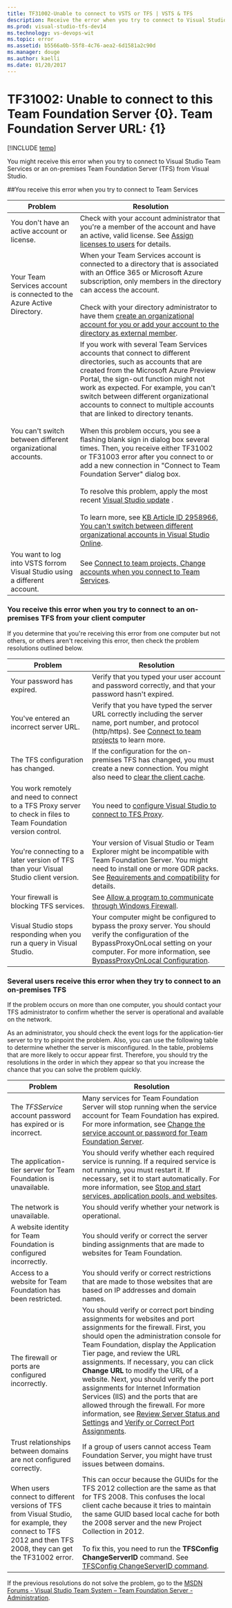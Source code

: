 ```yaml
---
title: TF31002-Unable to connect to VSTS or TFS | VSTS & TFS
description: Receive the error when you try to connect to Visual Studio Team Services to Team services or an on-premises Team Foundation Server.
ms.prod: visual-studio-tfs-dev14
ms.technology: vs-devops-wit
ms.topic: error
ms.assetid: b5566a0b-55f8-4c76-aea2-6d1581a2c90d
ms.manager: douge
ms.author: kaelli
ms.date: 01/20/2017
---
```

# TF31002: Unable to connect to this Team Foundation Server {0}. Team Foundation Server URL: {1}

[!INCLUDE [temp](../../_shared/dev15-version-header.md)]

You might receive this error when you try to connect to Visual Studio Team Services or an on-premises Team Foundation Server (TFS) from Visual Studio.  
  
##You receive this error when you try to connect to Team Services   
  
|Problem|Resolution|  
|-------------|----------------|  
|You don't have an active account or license.|Check with your account administrator that you're a member of the account and have an active, valid license. See [Assign licenses to users](../../../accounts/add-account-users-assign-access-levels.md) for details.| 
|Your Team Services account is connected to the Azure Active Directory.|When your Team Services account is connected to a directory that is associated with an Office 365 or Microsoft Azure subscription, only members in the directory can access the account.<br /><br /> Check with your directory administrator to have them [create an organizational account for you or add your account to the directory as external member](https://docs.microsoft.com/azure/active-directory/active-directory-create-users).|  
|You can't switch between different organizational accounts.|If you work with several Team Services accounts that connect to different directories, such as accounts that are created from the Microsoft Azure Preview Portal, the sign-out function might not work as expected. For example, you can't switch between different organizational accounts to connect to multiple accounts that are linked to directory tenants.<br /><br /> When this problem occurs, you see a flashing blank sign in dialog box several times. Then, you receive either TF31002 or TF31003 error after you connect to or add a new connection in "Connect to Team Foundation Server" dialog box.<br /><br /> To resolve this problem, apply the most recent [Visual Studio update](http://www.visualstudio.com/downloads) .<br /><br /> To learn more, see [KB Article ID 2958966, You can't switch between different organizational accounts in Visual Studio Online](https://support.microsoft.com/en-us/help/2958966/you-can-t-switch-between-different-organizational-accounts-in-visual-studio-online).|  
|You want to log into VSTS forrom Visual Studio using a different account.|See [Connect to team projects, Change accounts when you connect to Team Services](../../../connect/connect-team-projects.md).|  
  
### You receive this error when you try to connect to an on-premises TFS from your client computer  
  
 If you determine that you're receiving this error from one computer but not others, or others aren't receiving this error, then check the problem resolutions outlined below.  
  
|Problem|Resolution|  
|-------------|----------------|  
|Your password has expired.|Verify that you typed your user account and password correctly, and that your password hasn't expired.|  
|You've entered an incorrect server URL.|Verify that you have typed the server URL correctly including the server name, port number, and protocol (http/https). See [Connect to team projects](../../../connect/connect-team-projects.md) to learn more.|  
|The TFS configuration has changed.|If the configuration for the on-premises TFS has changed, you must create a new connection. You might also need to [clear the client cache](../../../connect/connect-team-projects.md).|  
|You work remotely and need to connect to a TFS Proxy server to check in files to Team Foundation version control.|You need to [configure Visual Studio to connect to TFS Proxy](../../../connect/connect-team-projects.md).|  
|You're connecting to a later version of TFS than your Visual Studio client version.|Your version of Visual Studio or Team Explorer might be incompatible with Team Foundation Server. You might need to install one or more GDR packs. See [Requirements and compatibility](../../../accounts/requirements.md) for details.|  
|Your firewall is blocking TFS services.|See [Allow a program to communicate through Windows Firewall](https://technet.microsoft.com/en-us/library/cc766312.aspx).|  
|Visual Studio stops responding when you run a query in Visual Studio.|Your computer might be configured to bypass the proxy server. You should verify the configuration of the BypassProxyOnLocal setting on your computer. For more information, see [BypassProxyOnLocal Configuration](https://msdn.microsoft.com/library/ee248646.aspx).|  
  
### Several users receive this error when they try to connect to an on-premises TFS 
  
 If the problem occurs on more than one computer, you should contact your TFS administrator to confirm whether the server is operational and available on the network.  
  
 As an administrator, you should check the event logs for the application-tier server to try to pinpoint the problem. Also, you can use the following table to determine whether the server is misconfigured. In the table, problems that are more likely to occur appear first. Therefore, you should try the resolutions in the order in which they appear so that you increase the chance that you can solve the problem quickly.  
  
|Problem|Resolution|  
|-------------|----------------|  
|The *TFSService* account password has expired or is incorrect.|Many services for Team Foundation Server will stop running when the service account for Team Foundation has expired. For more information, see [Change the service account or password for Team Foundation Server](../../../tfs-server/admin/change-service-account-password.md).|  
|The application-tier server for Team Foundation is unavailable.|You should verify whether each required service is running. If a required service is not running, you must restart it. If necessary, set it to start automatically. For more information, see [Stop and start services, application pools, and websites](../../../tfs-server/admin/stop-start-stuff.md).|  
|The network is unavailable.|You should verify whether your network is operational.|  
|A website identity for Team Foundation is configured incorrectly.|You should verify or correct the server binding assignments that are made to websites for Team Foundation. |  
|Access to a website for Team Foundation has been restricted.|You should verify or correct restrictions that are made to those websites that are based on IP addresses and domain names. |  
|The firewall or ports are configured incorrectly.|You should verify or correct port binding assignments for websites and port assignments for the firewall. First, you should open the administration console for Team Foundation, display the Application Tier page, and review the URL assignments. If necessary, you can click **Change URL** to modify the URL of a website. Next, you should verify the port assignments for Internet Information Services (IIS) and the ports that are allowed through the firewall. For more information, see [Review Server Status and Settings](../../../tfs-server/admin/stop-start-stuff.md) and [Verify or Correct Port Assignments](../../../tfs-server/architecture/required-ports.md).|  
|Trust relationships between domains are not configured correctly.|If a group of users cannot access Team Foundation Server, you might have trust issues between domains.|  
|When users connect to different versions of TFS from Visual Studio, for example, they connect to TFS 2012 and then TFS 2008, they can get the TF31002 error.|This can occur because the GUIDs for the TFS 2012 collection are the same as that for TFS 2008. This confuses the local client cache because it tries to maintain the same GUID based local cache for both the 2008 server and the new Project Collection in 2012.<br /><br /> To fix this, you need to run the **TFSConfig ChangeServerID** command. See [TFSConfig ChangeServerID command](../../../tfs-server/command-line/tfsconfig-cmd.md#changeserverid).|  
  
 If the previous resolutions do not solve the problem, go to the [MSDN Forums - Visual Studio Team System – Team Foundation Server - Administration](http://go.microsoft.com/fwlink/?LinkId=54490).